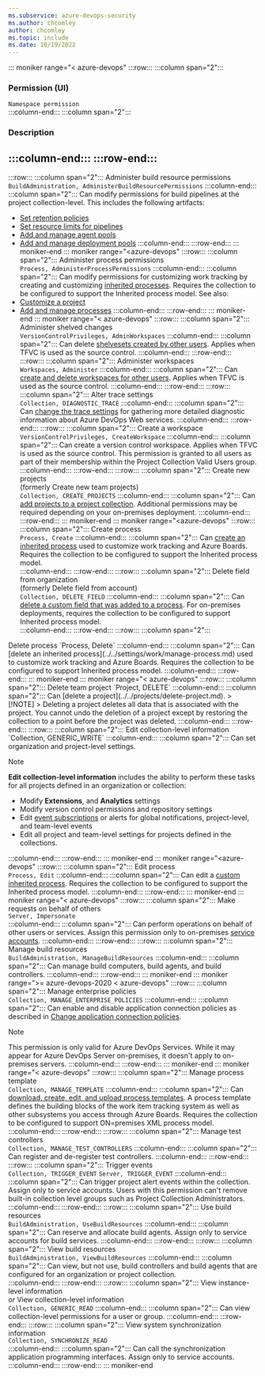 ```yaml
---
ms.subservice: azure-devops-security
ms.author: chcomley
author: chcomley
ms.topic: include
ms.date: 10/19/2022
---
```


<!--- collection-level permissions for cloud (old layout) and on-premises versions ---> 

::: moniker range="< azure-devops"
:::row:::
   :::column span="2":::
   ### Permission (UI)    
   `Namespace permission`  
   :::column-end:::
   :::column span="2":::
  ### Description 
   :::column-end:::
:::row-end:::
---
:::row:::
   :::column span="2":::
  <a id="administer-build-resource-permissions-permission"></a>Administer build resource permissions  
  `BuildAdministration, AdministerBuildResourcePermissions`
   :::column-end:::
   :::column span="2":::
  Can modify permissions for build pipelines at the project collection-level. This includes the following artifacts: 
  - [Set retention policies](../../../pipelines/policies/retention.md)
  - [Set resource limits for pipelines](../../../pipelines/licensing/concurrent-jobs.md) 
  - [Add and manage agent pools](../../../pipelines/agents/pools-queues.md) 
  - [Add and manage deployment pools](../../../pipelines/release/deployment-groups/index.md) 
   :::column-end:::
:::row-end:::
::: moniker-end
::: moniker range="<azure-devops"
:::row:::
   :::column span="2":::
  <a id="administer-process-permissions-permission"></a>Administer process permissions  
  `Process, AdministerProcessPermissions`
   :::column-end:::
   :::column span="2":::
  Can modify permissions for customizing work tracking by creating and customizing [inherited processes](../../settings/work/inheritance-process-model.md). Requires the collection to be configured to support the Inherited process model. See also: 
  - [Customize a project](../../settings/work/customize-process.md) 
  - [Add and manage processes](../../settings/work/manage-process.md) 
   :::column-end:::
:::row-end:::
::: moniker-end
::: moniker range="< azure-devops"
:::row:::
   :::column span="2":::
  <a id="administer-shelved-changes-permission"></a>Administer shelved changes  
  `VersionControlPrivileges, AdminWorkspaces`
   :::column-end:::
   :::column span="2":::
  Can delete [shelvesets created by other users](../../../repos/tfvc/suspend-your-work-manage-your-shelvesets.md). Applies when TFVC is used as the source control. 
   :::column-end:::
:::row-end:::
:::row:::
   :::column span="2":::
  <a id="administer-workspaces-permission"></a>Administer workspaces  
  `Workspaces, Administer`
   :::column-end:::
   :::column span="2":::
  Can [create and delete workspaces for other users](../../../repos/tfvc/create-work-workspaces.md). Applies when TFVC is used as the source control.
   :::column-end:::
:::row-end:::
:::row:::
   :::column span="2":::
  <a id="alter-trace-settings-permission"></a>Alter trace settings  
  `Collection, DIAGNOSTIC_TRACE`
   :::column-end:::
   :::column span="2":::
  Can [change the trace settings](/previous-versions/ms400797%28v%3dvs.80%29) for gathering more detailed diagnostic information about Azure DevOps Web services.
   :::column-end:::
:::row-end:::
:::row:::
   :::column span="2":::
  <a id="create-a-workspace-permission"></a>Create a workspace  
  `VersionControlPrivileges, CreateWorkspace`
   :::column-end:::
   :::column span="2":::
  Can create a version control workspace. Applies when TFVC is used as the source control. This permission is granted to all users as part of their membership within the Project Collection Valid Users group.
   :::column-end:::
:::row-end:::
:::row:::
   :::column span="2":::
   <a id="create-new-team-projects-permission"></a>Create new projects  
   (formerly Create new team projects)  
  `Collection, CREATE_PROJECTS`
   :::column-end:::
   :::column span="2":::
  Can [add projects to a project collection](../../projects/create-project.md). Additional permissions may be required depending on your on-premises deployment. 
   :::column-end:::
:::row-end:::
::: moniker-end
::: moniker range="<azure-devops"
:::row:::
   :::column span="2":::
  <a id="create-process-permission"></a>Create process  
  `Process, Create`
   :::column-end:::
   :::column span="2":::
  Can [create an inherited process](../../settings/work/manage-process.md) used to customize work tracking and Azure Boards. Requires the collection to be configured to support the Inherited process model.  
   :::column-end:::
:::row-end:::
:::row:::
   :::column span="2":::
   <a id="delete-field-permission"></a>Delete field from organization  
   (formerly Delete field from account)  
  `Collection, DELETE_FIELD`
   :::column-end:::
   :::column span="2":::
  Can [delete a custom field that was added to a process](../../settings/work/customize-process-field.md). For on-premises deployments, requires the collection to be configured to support Inherited process model.  
   :::column-end:::
:::row-end:::
:::row:::
   :::column span="2":::
   <a id="delete-process-permission /"> 
   Delete process  
  `Process, Delete`
   :::column-end:::
   :::column span="2":::
  Can [delete an inherited process](../../settings/work/manage-process.md) used to customize work tracking and Azure Boards. Requires the collection to be configured to support Inherited process model. 
   :::column-end:::
:::row-end:::
::: moniker-end
::: moniker range="< azure-devops"
:::row:::
   :::column span="2":::
  <a id="delete-team-project-permission"></a> Delete team project   
  `Project, DELETE`
   :::column-end:::
   :::column span="2":::
  Can [delete a project](../../projects/delete-project.md).
  > [!NOTE]  
  > Deleting a project deletes all data that is associated with the project. You cannot undo the deletion of a project except 
  by restoring the collection to a point before the project was deleted.  
   :::column-end:::
:::row-end:::
:::row:::
   :::column span="2":::
   <a id="edit-collection-level-information-permission">  
   Edit collection-level information  
   `Collection, GENERIC_WRITE`
   :::column-end:::
   :::column span="2":::
   Can set organization and project-level settings.

   > [!NOTE]   
   > **Edit collection-level information** includes the ability to perform these tasks for all projects defined in an organization or collection:  
   > - Modify **Extensions**, and **Analytics**  settings
   > - Modify version control permissions and repository settings
   > - Edit [event subscriptions](#alerts) or alerts for global notifications, project-level, and team-level events 
   > - Edit all project and team-level settings for projects defined in the collections.
   
   :::column-end:::
:::row-end:::
::: moniker-end
::: moniker range="<azure-devops"
:::row:::
   :::column span="2":::
  <a id="edit-process-permission"></a>Edit process  
  `Process, Edit`
   :::column-end:::
   :::column span="2":::
  Can edit a [custom inherited process](../../settings/work/customize-process.md). Requires the collection to be configured to support the Inherited process model. 
   :::column-end:::
:::row-end:::
::: moniker-end
::: moniker range="< azure-devops"
:::row:::
   :::column span="2":::
  <a id="make-requests-on-behalf-of-others-permission"></a>Make requests on behalf of others  
  `Server, Impersonate`    
   :::column-end:::
   :::column span="2":::
  Can perform operations on behalf of other users or services. 
  Assign this permission only to on-premises [service accounts](/azure/devops/server/admin/service-accounts-dependencies). 
   :::column-end:::
:::row-end:::
:::row:::
   :::column span="2":::
  <a id="manage-build-resources-permission"></a>Manage build resources  
  `BuildAdministration, ManageBuildResources`
   :::column-end:::
   :::column span="2":::
  Can manage build computers, build agents, and build controllers. 
   :::column-end:::
:::row-end:::
::: moniker-end
::: moniker range=">= azure-devops-2020 < azure-devops"
:::row:::
   :::column span="2":::
   <a id="manage-enterprise-policies-permission"></a> Manage enterprise policies  
  `Collection, MANAGE_ENTERPRISE_POLICIES`
   :::column-end:::
   :::column span="2":::
   Can enable and disable application connection policies as described in [Change application connection policies](../../accounts/change-application-access-policies.md). 
   > [!NOTE]
   > This permission is only valid for Azure DevOps Services. While it may appear for Azure DevOps Server on-premises, it doesn't apply to on-premises servers. 
   :::column-end:::
:::row-end:::
::: moniker-end
::: moniker range="< azure-devops"
:::row:::
   :::column span="2":::
  <a id="manage-process-template-permission"></a>Manage process template  
  `Collection, MANAGE_TEMPLATE`
   :::column-end:::
   :::column span="2":::
  Can [download, create, edit, and upload process templates](../../../boards/work-items/guidance/manage-process-templates.md). A process template defines the building blocks of the work item tracking system as well as other subsystems you access through Azure Boards. Requires the collection to be configured to support ON=premises XML process model.  
   :::column-end:::
:::row-end:::
:::row:::
   :::column span="2":::
  <a id="manage-test-controllers-permission"></a>Manage test controllers  
  `Collection, MANAGE_TEST_CONTROLLERS`
   :::column-end:::
   :::column span="2":::
  Can register and de-register test controllers. 
   :::column-end:::
:::row-end:::
:::row:::
   :::column span="2":::
  <a id="trigger-events-permission"></a>Trigger events  
  `Collection, TRIGGER_EVENT`
  `Server, TRIGGER_EVENT`
   :::column-end:::
   :::column span="2":::
  Can trigger project alert events within the collection. Assign only to service accounts. Users with this permission can't remove built-in collection level groups such as Project Collection Administrators. 
   :::column-end:::
:::row-end:::
:::row:::
   :::column span="2":::
  <a id="use-build-resources-permission"></a>Use build resources  
  `BuildAdministration, UseBuildResources`
   :::column-end:::
   :::column span="2":::
  Can reserve and allocate build agents. Assign only to service accounts for build services.
   :::column-end:::
:::row-end:::
:::row:::
   :::column span="2":::
  <a id="view-build-resources-permission"></a>View build resources  
  `BuildAdministration, ViewBuildResources`
   :::column-end:::
   :::column span="2":::
  Can view, but not use, build controllers and build agents that are configured for an organization or project collection.  
   :::column-end:::
:::row-end:::
:::row:::
   :::column span="2":::
  <a id="view-collection-level-information-permission"></a>View instance-level information    
  or View collection-level information  
  `Collection, GENERIC_READ`
   :::column-end:::
   :::column span="2":::
   Can view collection-level permissions for a user or group. 
   :::column-end:::
:::row-end:::
:::row:::
   :::column span="2":::
  <a id="view-system-synchronization-information-permission"></a>View system synchronization information  
  `Collection, SYNCHRONIZE_READ`  
   :::column-end:::
   :::column span="2":::
  Can call the synchronization application programming interfaces. Assign only to service accounts. 
   :::column-end:::
:::row-end:::
::: moniker-end 